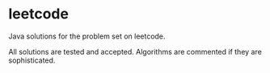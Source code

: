 # leetcode
Java solutions for the problem set on leetcode.

All solutions are tested and accepted. Algorithms are commented if they are sophisticated.
